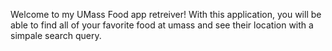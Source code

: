 Welcome to my UMass Food app retreiver! With this application, you will be able to find all of your favorite food at umass and see their location with a simpale search query.
